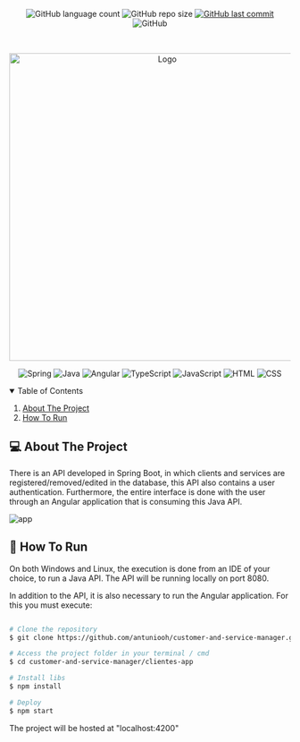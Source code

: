 <p align="center">
  <img alt="GitHub language count" src="https://img.shields.io/github/languages/count/antuniooh/customer-and-service-manager">

  <img alt="GitHub repo size" src="https://img.shields.io/github/repo-size/antuniooh/customer-and-service-manager">
  
  <a href="https://github.com/antuniooh/customer-and-service-manager/commits/master">
    <img alt="GitHub last commit" src="https://img.shields.io/github/last-commit/antuniooh/customer-and-service-manager">
  </a>
  
   <img alt="GitHub" src="https://img.shields.io/github/license/antuniooh/customer-and-service-manager">
</p>

<!-- PROJECT LOGO -->
<br />
<p align="center">
  <a href="https://github.com/antuniooh/customer-and-service-manager">
    <img src="https://previews.123rf.com/images/leilavi/leilavi1812/leilavi181200031/123180501-vector-illustration-concept-of-young-people-use-online-technical-support-customer-service-male-hotli.jpgm" alt="Logo" width="550">
  </a>
</p>

<p align="center">
  <img alt="Spring" src="https://img.shields.io/badge/SpringBoot-yellow?style=for-the-badge&logo=spring&logoColor=white"/>
  <img alt="Java" src="https://img.shields.io/badge/Java-orange?style=for-the-badge&logo=java&logoColor=white"/>
  <img alt="Angular" src="https://img.shields.io/badge/Angular-red?style=for-the-badge&logo=angular&logoColor=white"/>
  <img alt="TypeScript" src="https://img.shields.io/badge/TypeScript-blue?style=for-the-badge&logo=typescript&logoColor=white"/>
    <img alt="JavaScript" src="https://img.shields.io/badge/JavaScript-yellow?style=for-the-badge&logo=javascript&logoColor=white"/>
  <img alt="HTML" src="https://img.shields.io/badge/HTML-orange?style=for-the-badge&logo=html5&logoColor=white"/>
  <img alt="CSS" src="https://img.shields.io/badge/CSS-darkblue?style=for-the-badge&logo=css3&logoColor=white"/>
</p>


<!-- TABLE OF CONTENTS -->
<details open="open">
  <summary>Table of Contents</summary>
  <ol>
    <li>
      <a href="#-about-the-project">About The Project</a>
    </li>
    <li>
      <a href="#-how-to-run">How To Run</a>
    </li>
  </ol>
</details>


<!-- ABOUT THE PROJECT -->
## 💻 About The Project
There is an API developed in Spring Boot, in which clients and services are registered/removed/edited in the database, this API also contains a user authentication. Furthermore, the entire interface is done with the user through an Angular application that is consuming this Java API.

![app](https://github.com/antuniooh/customer-and-service-manager/blob/main/images/app.gif)


<!-- HOW TO RUN -->
## 🚀 How To Run
On both Windows and Linux, the execution is done from an IDE of your choice, to run a Java API. The API will be running locally on port 8080.

In addition to the API, it is also necessary to run the Angular application. For this you must execute:

```bash

# Clone the repository
$ git clone https://github.com/antuniooh/customer-and-service-manager.git

# Access the project folder in your terminal / cmd
$ cd customer-and-service-manager/clientes-app

# Install libs
$ npm install

# Deploy 
$ npm start

```
The project will be hosted at "localhost:4200"
